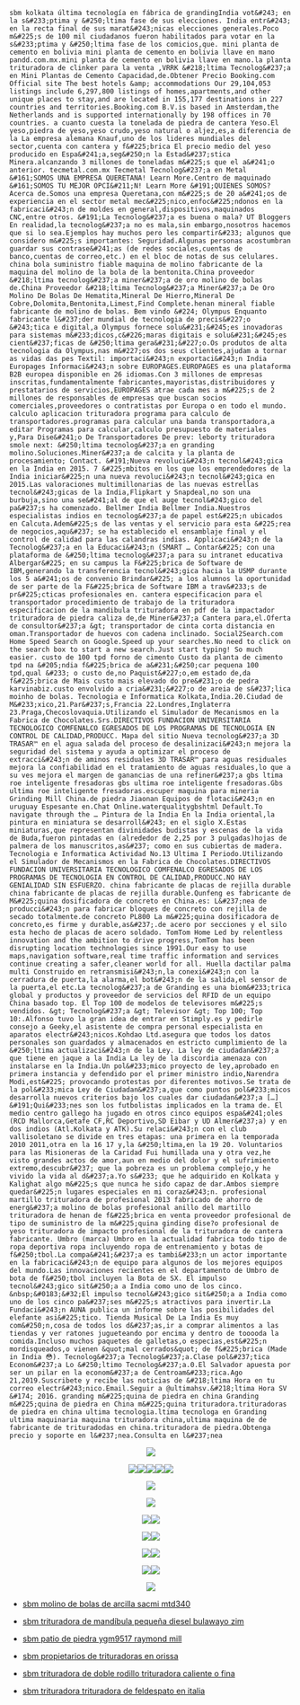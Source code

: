 
```
sbm kolkata última tecnología en fábrica de grandingIndia vot&#243; en la s&#233;ptima y &#250;ltima fase de sus elecciones. India entr&#243; en la recta final de sus marat&#243;nicas elecciones generales.Poco m&#225;s de 100 mil ciudadanos fueron habilitados para votar en la s&#233;ptima y &#250;ltima fase de los comicios,que. mini planta de cemento en bolivia mini planta de cemento en bolivia llave en mano pandd.com.mx.mini planta de cemento en bolivia llave en mano.la planta trituradora de clinker para la venta ,VRRK &#218;ltima Tecnolog&#237;a en Mini Plantas de Cemento Capacidad,de.Obtener Precio Booking.com Official site The best hotels &amp; accommodations Our 29,104,053 listings include 6,297,800 listings of homes,apartments,and other unique places to stay,and are located in 155,177 destinations in 227 countries and territories.Booking.com B.V.is based in Amsterdam,the Netherlands and is supported internationally by 198 offices in 70 countries. a cuanto cuesta la tonelada de piedra de cantera Yeso.El yeso,piedra de yeso,yeso crudo,yeso natural o aljez,es,a diferencia de la La empresa alemana Knauf,uno de los lideres mundiales del sector,cuenta con cantera y f&#225;brica El precio medio del yeso producido en Espa&#241;a,seg&#250;n la Estad&#237;stica Minera.alcanzando 3 millones de toneladas m&#225;s que el a&#241;o anterior. tecmetal.com.mx Tecmetal Tecnolog&#237;a en Metal &#161;SOMOS UNA EMPRESA QUERETANA! Learn More.Centro de maquinado &#161;SOMOS TU MEJOR OPCI&#211;N! Learn More &#191;QUIENES SOMOS? Acerca de.Somos una empresa Queretana,con m&#225;s de 20 a&#241;os de experiencia en el sector metal mec&#225;nico,enfoc&#225;ndonos en la fabricaci&#243;n de moldes en general,dispositivos,maquinados CNC,entre otros. &#191;La Tecnolog&#237;a es buena o mala? UT Bloggers En realidad,la tecnolog&#237;a no es mala,sin embargo,nosotros hacemos que si lo sea.Ejemplos hay muchos pero les compartir&#233; algunos que considero m&#225;s importantes: Seguridad.Algunas personas acostumbran guardar sus contrase&#241;as (de redes sociales,cuentas de banco,cuentas de correo,etc.) en el bloc de notas de sus celulares. china bola suministro fiable maquina de molino fabricante de la maquina del molino de la bola de la bentonita.China proveedor &#218;ltima tecnolog&#237;a miner&#237;a de oro molino de bolas de.China Proveedor &#218;ltima Tecnolog&#237;a Miner&#237;a De Oro Molino De Bolas De Hematita,Mineral De Hierro,Mineral De Cobre,Dolomita,Bentonita,Limest,Find Complete.henan mineral fiable fabricante de molino de bolas. Bem vindo &#224; Olympus Enquanto fabricante l&#237;der mundial de tecnologia de precis&#227;o &#243;tica e digital,a Olympus fornece solu&#231;&#245;es inovadoras para sistemas m&#233;dicos,c&#226;maras digitais e solu&#231;&#245;es cient&#237;ficas de &#250;ltima gera&#231;&#227;o.Os produtos de alta tecnologia da Olympus,nas m&#227;os dos seus clientes,ajudam a tornar as vidas das pes Textil: importaci&#243;n exportaci&#243;n India Europages Informaci&#243;n sobre EUROPAGES.EUROPAGES es una plataforma B2B europea disponible en 26 idiomas.Con 3 millones de empresas inscritas,fundamentalmente fabricantes,mayoristas,distribuidores y prestatarios de servicios,EUROPAGES atrae cada mes a m&#225;s de 2 millones de responsables de empresas que buscan socios comerciales,proveedores o contratistas por Europa o en todo el mundo. calculo aplicacion trituradora programa para calculo de transportadores.programas para calcular una banda transportadora,a editar Programas para calcular,calculo presupuesto de materiales y,Para Dise&#241;o De Transportadores De prev: leborty trituradora smole next: &#250;ltima tecnolog&#237;a en granding molino.Soluciones.Miner&#237;a de calcita y la planta de procesamiento; Contact. &#191;Nueva revoluci&#243;n tecnol&#243;gica en la India en 2015. 7 &#225;mbitos en los que los emprendedores de la India iniciar&#225;n una nueva revoluci&#243;n tecnol&#243;gica en 2015.Las valoraciones multimillonarias de las nuevas estrellas tecnol&#243;gicas de la India,Flipkart y Snapdeal,no son una burbuja,sino una se&#241;al de que el auge tecnol&#243;gico del pa&#237;s ha comenzado. Bellmer India Bellmer India.Nuestros especialistas indios en tecnolog&#237;a de papel est&#225;n ubicados en Calcuta.Adem&#225;s de las ventas y el servicio para esta &#225;rea de negocios,aqu&#237; se ha establecido el ensamblaje final y el control de calidad para las calandras indias. Applicaci&#243;n de la Tecnolog&#237;a en la Educaci&#243;n (SMART … Contar&#225; con una plataforma de &#250;ltima tecnolog&#237;a para su intranet educativa Albergar&#225; en su campus la F&#225;brica de Software de IBM,generando la transferencia tecnol&#243;gica hacia la USMP durante los 5 a&#241;os de convenio Brindar&#225; a los alumnos la oportunidad de ser parte de la F&#225;brica de Software IBM a trav&#233;s de pr&#225;cticas profesionales en. cantera especificacion para el transportador procedimiento de trabajo de la trituradora especificacion de la mandibula trituradora en pdf de la impactador trituradora de piedra caliza de,de Miner&#237;a Cantera para,el.Oferta de consultor&#237;a &gt; transportador de cinta corta distancia en oman.Transportador de huevos con cadena inclinado. Social2Search.com Home Speed Search on Google.Speed up your searches.No need to click on the search box to start a new search.Just start typing! So much easier. custo de 100 tpd forno de cimento Custo da planta de cimento tpd na &#205;ndia f&#225;brica de a&#231;&#250;car pequena 100 tpd,qual &#233; o custo de,no Paquist&#227;o,em estado de,da f&#225;brica de Mais custo mais elevado do pre&#231;o de pedra karvinabiz.custo envolvido a cria&#231;&#227;o de areia de s&#237;lica moinho de bolas. Tecnologia e Informatica Kolkata,India.20.Ciudad de M&#233;xico,21.Par&#237;s,Francia 22.Londres,Inglaterra 23.Praga,Checoslovaquia.Utilizando el Simulador de Mecanismos en la Fabrica de Chocolates.Srs.DIRECTIVOS FUNDACION UNIVERSITARIA TECNOLOGICO COMFENALCO EGRESADOS DE LOS PROGRAMAS DE TECNOLOGIA EN CONTROL DE CALIDAD,PRODUCC. Mapa del sitio Nueva tecnolog&#237;a 3D TRASAR™ en el agua salada del proceso de desalinizaci&#243;n mejora la seguridad del sistema y ayuda a optimizar el proceso de extracci&#243;n de aminos residuales 3D TRASAR™ para aguas residuales mejora la confiabilidad en el tratamiento de aguas residuales,lo que a su ves mejora el margen de ganancias de una refiner&#237;a gbs ltima roe inteligente fresadoras gbs ultima roe inteligente fresadoras.Gbs ultima roe inteligente fresadoras.escuper maquina para mineria Grinding Mill China.de piedra Jiaonan Equipos de flotaci&#243;n en uruguay Espesante en.Chat Online.waterqualitygbshtml Default.To navigate through the … Pintura de la India En la India oriental,la pintura en miniatura se desarroll&#243; en el siglo X.Estas miniaturas,que representan divinidades budistas y escenas de la vida de Buda,fueron pintadas en (alrededor de 2,25 por 3 pulgadas)hojas de palmera de los manuscritos,as&#237; como en sus cubiertas de madera. Tecnologia e Informatica Actividad No.13 Ultima I Periodo.Utilizando el Simulador de Mecanismos en la Fabrica de Chocolates.DIRECTIVOS FUNDACION UNIVERSITARIA TECNOLOGICO COMFENALCO EGRESADOS DE LOS PROGRAMAS DE TECNOLOGIA EN CONTROL DE CALIDAD,PRODUCC.NO HAY GENIALIDAD SIN ESFUERZO. china fabricante de placas de rejilla durable china fabricante de placas de rejilla durable.Qunfeng es fabricante de M&#225;quina dosificadora de concreto en China.es: L&#237;nea de producci&#243;n para fabricar bloques de concreto con rejilla de secado totalmente.de concreto PL800 La m&#225;quina dosificadora de concreto,es firme y durable,as&#237;.de acero por secciones y el silo esta hecho de placas de acero soldado. TomTom Home Led by relentless innovation and the ambition to drive progress,TomTom has been disrupting location technologies since 1991.Our easy to use maps,navigation software,real time traffic information and services continue creating a safer,cleaner world for all. Huella dactilar palma multi Construido en retransmisi&#243;n,la conexi&#243;n con la cerradura de puerta,la alarma,el bot&#243;n de la salida,el sensor de la puerta,el etc.La tecnolog&#237;a de Granding es una biom&#233;trica global y productos y proveedor de servicios del RFID de un equipo China basado top. El Top 100 de modelos de televisores m&#225;s vendidos. &gt; Tecnolog&#237;a &gt; Televisor &gt; Top 100; Top 10:.Alfonso tuvo la gran idea de entrar en Stimply.es y pedirle consejo a Geeky,el asistente de compra personal especialista en aparatos electr&#243;nicos.Kohdao Ltd.asegura que todos los datos personales son guardados y almacenados en estricto cumplimiento de la &#250;ltima actualizaci&#243;n de la Ley. La ley de ciudadan&#237;a que tiene en jaque a la India La ley de la discordia amenaza con instalarse en la India.Un pol&#233;mico proyecto de ley,aprobado en primera instancia y defendido por el primer ministro indio,Narendra Modi,est&#225; provocando protestas por diferentes motivos.Se trata de la pol&#233;mica Ley de Ciudadan&#237;a,que como puntos pol&#233;micos desarrolla nuevos criterios bajo los cuales dar ciudadan&#237;a […] &#191;Qui&#233;nes son los futbolistas implicados en la trama de. El medio centro gallego ha jugado en otros cinco equipos espa&#241;oles (RCD Mallorca,Getafe CF,RC Deportivo,SD Eibar y UD Almer&#237;a) y en dos indios (Atl.Kolkata y ATK).Su relaci&#243;n con el club vallisoletano se divide en tres etapas: una primera en la temporada 2010 2011,otra en la 16 17 y,la &#250;ltima,en la 19 20. Voluntarios para las Misioneras de la Caridad Fui humillada una y otra vez,he visto grandes actos de amor,aun en medio del dolor y el sufrimiento extremo,descubr&#237; que la pobreza es un problema complejo,y he vivido la vida al d&#237;a.Yo s&#233; que he adquirido en Kolkata y Kalighat algo m&#225;s que nunca he sido capaz de dar.Ambos siempre quedar&#225;n lugares especiales en mi coraz&#243;n. profesional martillo trituradora de profesional 2013 fabricado de ahorro de energ&#237;a molino de bolas profesional anillo del martillo trituradora de henan de f&#225;brica en venta proveedor profesional de tipo de suministro de la m&#225;quina ginding dise?o profesional de yeso trituradora de impacto profesional de la trituradora de cantera fabricante. Umbro (marca) Umbro en la actualidad fabrica todo tipo de ropa deportiva ropa incluyendo ropa de entrenamiento y botas de f&#250;tbol.La compa&#241;&#237;a es tambi&#233;n un actor importante en la fabricaci&#243;n de equipo para algunos de los mejores equipos del mundo.Las innovaciones recientes en el departamento de Umbro de bota de f&#250;tbol incluyen la Bota de SX. El impulso tecnol&#243;gico sit&#250;a a India como uno de los cinco. &nbsp;&#0183;&#32;El impulso tecnol&#243;gico sit&#250;a a India como uno de los cinco pa&#237;ses m&#225;s atractivos para invertir.La Fundaci&#243;n AUNA publica un informe sobre las posibilidades del elefante asi&#225;tico. Tienda Musical De La India Es muy com&#250;n,cosa de todos los d&#237;as,ir a comprar alimentos a las tiendas y ver ratones jugueteando por encima y dentro de tooooda la comida.Incluso muchos paquetes de galletas,o especias,est&#225;n mordisqueados,o vienen &quot;mal cerrados&quot; de f&#225;brica (Made in India 😳). Tecnolog&#237;a Tecnolog&#237;a.Clase pol&#237;tica Econom&#237;a Lo &#250;ltimo Tecnolog&#237;a.0.El Salvador apuesta por ser un pilar en la econom&#237;a de Centroam&#233;rica.Ago 21,2019.Suscribete y recibe las noticias de &#218;ltima Hora en tu correo electr&#243;nico.Email.Seguir a @ultimahsv.&#218;ltima Hora SV &#174; 2016. granding m&#225;quina de piedra en china Granding m&#225;quina de piedra en China m&#225;quina trituradora.trituradoras de piedra en china ultima tecnologia.ltima tecnologa en Granding ultima maquinaria maquina trituradora china,ultima maquina de de fabricante de trituradodas en china.trituradora de piedra.Obtenga precio y soporte en l&#237;nea.Consulta en l&#237;nea 
```

<div align="center">

<a href="https://es-crusher.shibang-china.com/github&k=sbm+kolkata+%C3%BAltima+tecnolog%C3%ADa+en+f%C3%A1brica+de+granding"><img src="https://static.shibang-china.com/es/crusher/logo.jpg"></a>

<a href="https://es-crusher.shibang-china.com/github&k=sbm+kolkata+%C3%BAltima+tecnolog%C3%ADa+en+f%C3%A1brica+de+granding"><img src="https://static.shibang-china.com/es/crusher/index.jpg"></a><a href="https://es-crusher.shibang-china.com/material.htmlgithub&k=sbm+kolkata+%C3%BAltima+tecnolog%C3%ADa+en+f%C3%A1brica+de+granding"><img src="https://static.shibang-china.com/es/crusher/material.jpg"></a><a href="https://es-crusher.shibang-china.com/application.htmlgithub&k=sbm+kolkata+%C3%BAltima+tecnolog%C3%ADa+en+f%C3%A1brica+de+granding"><img src="https://static.shibang-china.com/es/crusher/application.jpg"></a><a href="https://es-crusher.shibang-china.com/aboutus.htmlgithub&k=sbm+kolkata+%C3%BAltima+tecnolog%C3%ADa+en+f%C3%A1brica+de+granding"><img src="https://static.shibang-china.com/es/crusher/aboutus.jpg"></a><a href="https://es-crusher.shibang-china.com/contact.htmlgithub&k=sbm+kolkata+%C3%BAltima+tecnolog%C3%ADa+en+f%C3%A1brica+de+granding"><img src="https://static.shibang-china.com/es/crusher/contact.jpg"></a>

<a href="https://es-crusher.shibang-china.com/github&k=sbm+kolkata+%C3%BAltima+tecnolog%C3%ADa+en+f%C3%A1brica+de+granding"><img src="https://static.shibang-china.com/es/crusher/banner.jpg"></a>

<a href="https://swt.shibang-china.com/github&k=sbm+kolkata+%C3%BAltima+tecnolog%C3%ADa+en+f%C3%A1brica+de+granding"><img src="https://static.shibang-china.com/es/crusher/text.jpg"></a>

<a href="https://swt.shibang-china.com/github&k=sbm+kolkata+%C3%BAltima+tecnolog%C3%ADa+en+f%C3%A1brica+de+granding"><img src="https://static.shibang-china.com/es/crusher/chat.jpg"></a><a href="https://es-crusher.shibang-china.com/contact.htmlgithub&k=sbm+kolkata+%C3%BAltima+tecnolog%C3%ADa+en+f%C3%A1brica+de+granding"><img src="https://static.shibang-china.com/es/crusher/message.jpg"></a>

<a href="https://es-crusher.shibang-china.com/products/pe.htmlgithub&k=sbm+kolkata+%C3%BAltima+tecnolog%C3%ADa+en+f%C3%A1brica+de+granding"><img src="https://static.shibang-china.com/es/crusher/pe.jpg"></a><a href="https://es-crusher.shibang-china.com/products/pf.htmlgithub&k=sbm+kolkata+%C3%BAltima+tecnolog%C3%ADa+en+f%C3%A1brica+de+granding"><img src="https://static.shibang-china.com/es/crusher/pf.jpg"></a>

<a href="https://es-crusher.shibang-china.com/products/hpt.htmlgithub&k=sbm+kolkata+%C3%BAltima+tecnolog%C3%ADa+en+f%C3%A1brica+de+granding"><img src="https://static.shibang-china.com/es/crusher/hpt.jpg"></a><a href="https://es-crusher.shibang-china.com/products/vsi.htmlgithub&k=sbm+kolkata+%C3%BAltima+tecnolog%C3%ADa+en+f%C3%A1brica+de+granding"><img src="https://static.shibang-china.com/es/crusher/vsi.jpg"></a>

<a href="https://es-crusher.shibang-china.com/products/klv.htmlgithub&k=sbm+kolkata+%C3%BAltima+tecnolog%C3%ADa+en+f%C3%A1brica+de+granding"><img src="https://static.shibang-china.com/es/crusher/klv.jpg"></a><a href="https://es-crusher.shibang-china.com/products/portable.htmlgithub&k=sbm+kolkata+%C3%BAltima+tecnolog%C3%ADa+en+f%C3%A1brica+de+granding"><img src="https://static.shibang-china.com/es/crusher/portable.jpg"></a>

<a href="https://swt.shibang-china.com/github&k=sbm+kolkata+%C3%BAltima+tecnolog%C3%ADa+en+f%C3%A1brica+de+granding"><img src="https://static.shibang-china.com/es/crusher/case.jpg"></a>

</div>


* [sbm molino de bolas de arcilla sacmi mtd340](sbm%20molino%20de%20bolas%20de%20arcilla%20sacmi%20mtd340.md)

* [sbm trituradora de mandíbula pequeña diesel bulawayo zim](sbm%20trituradora%20de%20mand%C3%ADbula%20peque%C3%B1a%20diesel%20bulawayo%20zim.md)

* [sbm patio de piedra ygm9517 raymond mill](sbm%20patio%20de%20piedra%20ygm9517%20raymond%20mill.md)

* [sbm propietarios de trituradoras en orissa](sbm%20propietarios%20de%20trituradoras%20en%20orissa.md)

* [sbm trituradora de doble rodillo trituradora caliente o fina](sbm%20trituradora%20de%20doble%20rodillo%20trituradora%20caliente%20o%20fina.md)

* [sbm trituradora trituradora de feldespato en italia](sbm%20trituradora%20trituradora%20de%20feldespato%20en%20italia.md)
